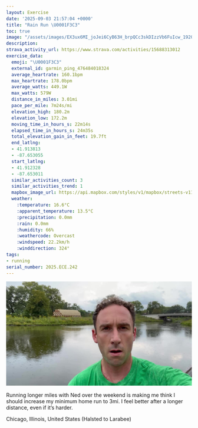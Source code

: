 ```yaml
---
layout: Exercise
date: '2025-09-03 21:57:04 +0000'
title: "Rain Run \U0001F3C3"
toc: true
image: "/assets/images/EX3ux6MI_joJei6CyB63H_brpQCc3skDIzzVb6FuIcw_1920x1080.jpg.jpeg"
description:
strava_activity_url: https://www.strava.com/activities/15688313012
exercise_data:
  emoji: "\U0001F3C3"
  external_id: garmin_ping_476484018324
  average_heartrate: 160.1bpm
  max_heartrate: 178.0bpm
  average_watts: 449.1W
  max_watts: 579W
  distance_in_miles: 3.01mi
  pace_per_mile: 7m24s/mi
  elevation_high: 180.2m
  elevation_low: 172.2m
  moving_time_in_hours_s: 22m14s
  elapsed_time_in_hours_s: 24m35s
  total_elevation_gain_in_feet: 19.7ft
  end_latlng:
  - 41.913813
  - -87.653055
  start_latlng:
  - 41.912328
  - -87.653011
  similar_activities_count: 3
  similar_activities_trend: 1
  mapbox_image_url: https://api.mapbox.com/styles/v1/mapbox/streets-v11/static/path-5+787af2-1.0(wgy~Fhl~uOEmBBaAKkCCwDGcABg%40Ec%40DwE%3F%5BIyA%40cCBq%40AUBkEAiDEUOECCu%40%3Fi%40DGCCw%40CKC_%40%40c%40ImA%3F_%40Gm%40%3F%5BDQKkA%3FSDuC%3FaBBsAKw%40Aq%40Is%40Ak%40%3F_BA%7BAEa%40BgAGeA%40aAFe%40%40WM%7BDDcCAi%40%40kAIa%40ViBCmAEa%40Qk%40EAUBe%40AK%40g%40T%5BTOFw%40%40m%40LUBy%40%60%40M%40C%3FKSKAU%40QSK%3FWPOPq%40f%40_BU%5DAWPWVe%40JSJILEXIJe%40%40SCMGa%40a%40CGBMFKRGXO%60%40k%40HBVTJD%60%40MZBRABAFMDOP%5DnAi%40PMB%5BKs%40Cs%40HcACg%40RKPGl%40%40NHD%40f%40M%5EED%40HFb%40xCJTLPDJBbCBDPJFJDf%40%5E%7C%40RrAz%40%7CDDDNHLAX%40LAv%40%3FDJB%60%40A%60%40D%5CFxBAp%40%40XEzBNnF%40p%40Eb%40JjBK%7C%40BZLp%40DhAAjBDx%40Ap%40%40%7CCHpBAdA%40tA%40FJ%40vA%3FDDBVEbCF%60ABfAC%5EBrBAxDFbDArAD%60%40%40jBA%60%40%3Fz%40%40%5ECtALtAIh%40Bd%40%3FpA),pin-s-s+e5b22e(-87.65141,41.91372),pin-s-f+89ae00(-87.65109000000002,41.91387)/auto/800x800?access_token=pk.eyJ1Ijoiam9zaGJlY2ttYW4iLCJhIjoiY205eWR2aDd1MWZ6djJrbXc4a3M0bWZleiJ9.XiG9OWkNcZk2QzjJbxLB4A
  weather:
    :temperature: 16.6°C
    :apparent_temperature: 13.5°C
    :precipitation: 0.0mm
    :rain: 0.0mm
    :humidity: 66%
    :weathercode: Overcast
    :windspeed: 22.2km/h
    :winddirection: 324°
tags:
- running
serial_number: 2025.ECE.242
---
```

![Rain Run](/assets/images/EX3ux6MI_joJei6CyB63H_brpQCc3skDIzzVb6FuIcw_1920x1080.jpg.jpeg)

Running longer miles with Ned over the weekend is making me think I should increase my minimum home run to 3mi. I feel better after a longer distance, even if it’s harder.

Chicago, Illinois, United States (Halsted to Larabee)
